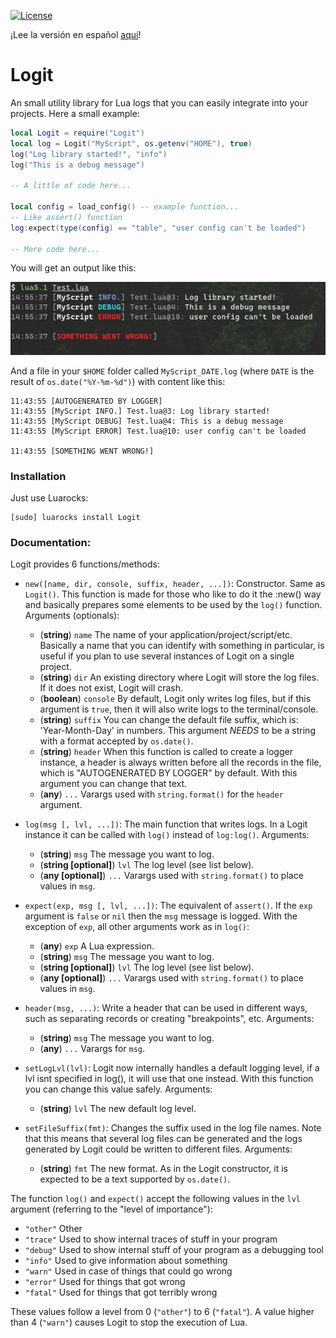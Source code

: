 [![License][LicenseBadge]][licenseURL]

¡Lee la versión en español [aquí](README_es.md)!

# Logit

An small utility library for Lua logs that you can easily integrate into your projects.
Here a small example:

```lua
local Logit = require("Logit")
local log = Logit("MyScript", os.getenv("HOME"), true)
log("Log library started!", "info")
log("This is a debug message")

-- A little of code here...

local config = load_config() -- example function...
-- Like assert() function
log:expect(type(config) == "table", "user config can't be loaded")

-- More code here...
```

You will get an output like this:

![Capture 1](capture.png)

And a file in your `$HOME` folder called `MyScript_DATE.log` (where `DATE` is the result of `os.date("%Y-%m-%d")`) with content like this:

```
11:43:55 [AUTOGENERATED BY LOGGER]
11:43:55 [MyScript INFO.] Test.lua@3: Log library started!
11:43:55 [MyScript DEBUG] Test.lua@4: This is a debug message
11:43:55 [MyScript ERROR] Test.lua@10: user config can't be loaded

11:43:55 [SOMETHING WENT WRONG!]
```

### Installation

Just use Luarocks:

```
[sudo] luarocks install Logit
```

### Documentation:

Logit provides 6 functions/methods:

  - `new([name, dir, console, suffix, header, ...])`: Constructor. Same as `Logit()`. This function is made for those who like to do it the :new() way and basically prepares some elements to be used by the `log()` function. Arguments (optionals):
    - (__string__) `name` The name of your application/project/script/etc. Basically a name that you can identify with something in particular, is useful if you plan to use several instances of Logit on a single project.
    - (__string__) `dir` An existing directory where Logit will store the log files. If it does not exist, Logit will crash.
    - (__boolean__) `console` By default, Logit only writes log files, but if this argument is `true`, then it will also write logs to the terminal/console.
    - (__string__) `suffix` You can change the default file suffix, which is: 'Year-Month-Day' in numbers. This argument _NEEDS_ to be a string with a format accepted by `os.date()`.
    - (__string__) `header` When this function is called to create a logger instance, a header is always written before all the records in the file, which is "AUTOGENERATED BY LOGGER" by default. With this argument you can change that text.
    - (__any__) `...` Varargs used with `string.format()` for the `header` argument.

  - `log(msg [, lvl, ...])`: The main function that writes logs. In a Logit instance it can be called with `log()` instead of `log:log()`. Arguments:
    - (__string__) `msg` The message you want to log.
    - (__string [optional]__) `lvl` The log level (see list below).
    - (__any [optional]__) `...` Varargs used with `string.format()` to place values in `msg`.

  - `expect(exp, msg [, lvl, ...])`: The equivalent of `assert()`. If the `exp` argument is `false` or `nil` then the `msg` message is logged. With the exception of `exp`, all other arguments work as in `log()`:
    - (__any__) `exp` A Lua expression.
    - (__string__) `msg` The message you want to log.
    - (__string [optional]__) `lvl` The log level (see list below).
    - (__any [optional]__) `...` Varargs used with `string.format()` to place values in `msg`.

  - `header(msg, ...)`: Write a header that can be used in different ways, such as separating records or creating "breakpoints", etc. Arguments:
    - (__string__) `msg` The message you want to log.
    - (__any__) `...` Varargs for `msg`.

  - `setLogLvl(lvl)`: Logit now internally handles a default logging level, if a lvl isnt specified in log(), it will use that one instead. With this function you can change this value safely. Arguments:
    - (__string__) `lvl` The new default log level.

  - `setFileSuffix(fmt)`: Changes the suffix used in the log file names. Note that this means that several log files can be generated and the logs generated by Logit could be written to different files. Arguments:
    - (__string__) `fmt` The new format. As in the Logit constructor, it is expected to be a text supported by `os.date()`.

The function `log()` and `expect()` accept the following values in the `lvl` argument (referring to the "level of importance"):

  * `"other"` Other
  * `"trace"` Used to show internal traces of stuff in your program
  * `"debug"` Used to show internal stuff of your program as a debugging tool
  * `"info"`  Used to give information about something
  * `"warn"`  Used in case of things that could go wrong
  * `"error"` Used for things that got wrong
  * `"fatal"` Used for things that got terribly wrong

These values follow a level from 0 (`"other"`) to 6 (`"fatal"`).
A value higher than 4 (`"warn"`) causes Logit to stop the execution of Lua.

[LicenseBadge]: https://img.shields.io/badge/License-Zlib-brightgreen?style=for-the-badge
[LicenseURL]: https://opensource.org/licenses/Zlib
